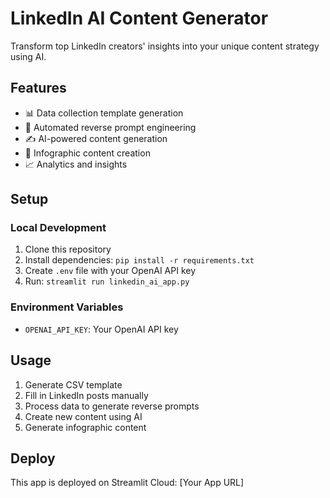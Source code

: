 # LinkedIn AI Content Generator

Transform top LinkedIn creators' insights into your unique content strategy using AI.

## Features
- 📊 Data collection template generation
- 🤖 Automated reverse prompt engineering
- ✍️ AI-powered content generation
- 🎨 Infographic content creation
- 📈 Analytics and insights

## Setup

### Local Development
1. Clone this repository
2. Install dependencies: `pip install -r requirements.txt`
3. Create `.env` file with your OpenAI API key
4. Run: `streamlit run linkedin_ai_app.py`

### Environment Variables
- `OPENAI_API_KEY`: Your OpenAI API key

## Usage
1. Generate CSV template
2. Fill in LinkedIn posts manually
3. Process data to generate reverse prompts
4. Create new content using AI
5. Generate infographic content

## Deploy
This app is deployed on Streamlit Cloud: [Your App URL]

